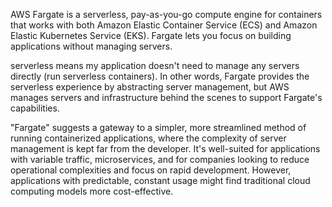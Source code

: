 AWS Fargate is a serverless, pay-as-you-go compute engine for containers that works with both Amazon Elastic Container Service (ECS) and Amazon Elastic Kubernetes Service (EKS). Fargate lets you focus on building applications without managing servers.

serverless means my application doesn't need to manage any servers directly (run serverless containers). In other words, Fargate provides the serverless experience by abstracting server management, but AWS manages servers and infrastructure behind the scenes to support Fargate's capabilities.

"Fargate" suggests a gateway to a simpler, more streamlined method of running containerized applications, where the complexity of server management is kept far from the developer. It's well-suited for applications with variable traffic, microservices, and for companies looking to reduce operational complexities and focus on rapid development. However, applications with predictable, constant usage might find traditional cloud computing models more cost-effective.